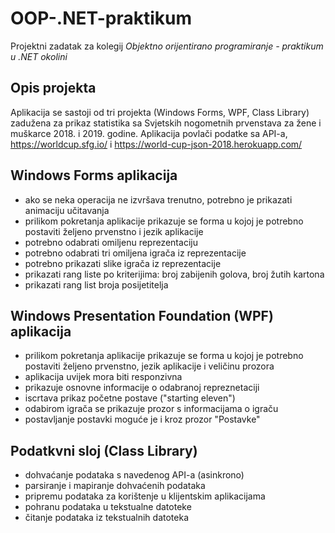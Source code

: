 # OOP-.NET-praktikum

Projektni zadatak za kolegij  _Objektno orijentirano programiranje - praktikum u .NET okolini_

## Opis projekta

Aplikacija se sastoji od tri projekta (Windows Forms, WPF, Class Library) zadužena za prikaz statistika sa Svjetskih nogometnih prvenstava za žene i muškarce 2018. i 2019. godine. Aplikacija povlači podatke sa API-a, <https://worldcup.sfg.io/> i <https://world-cup-json-2018.herokuapp.com/>

## Windows Forms aplikacija

- ako se neka operacija ne izvršava trenutno, potrebno je prikazati animaciju učitavanja
- prilikom pokretanja aplikacije prikazuje se forma u kojoj je potrebno postaviti željeno prvenstno i jezik aplikacije
- potrebno odabrati omiljenu reprezentaciju
- potrebno odabrati tri omiljena igrača iz reprezentacije
- potrebno prikazati slike igrača iz reprezentacije
- prikazati rang liste po kriterijima: broj zabijenih golova, broj žutih kartona
- prikazati rang list broja posijetitelja

## Windows Presentation Foundation (WPF) aplikacija

- prilikom pokretanja aplikacije prikazuje se forma u kojoj je potrebno postaviti željeno prvenstno, jezik aplikacije i veličinu prozora
- aplikacija uvijek mora biti responzivna
- prikazuje osnovne informacije o odabranoj repreznetaciji
- iscrtava prikaz početne postave ("starting eleven")
- odabirom igrača se prikazuje prozor s informacijama o igraču
- postavljanje postavki moguće je i kroz prozor "Postavke"

## Podatkvni sloj (Class Library)

- dohvaćanje podataka s navedenog API-a (asinkrono)
- parsiranje i mapiranje dohvaćenih podataka
- pripremu podataka za korištenje u klijentskim aplikacijama
- pohranu podataka u tekstualne datoteke
- čitanje podataka iz tekstualnih datoteka
